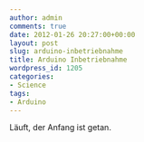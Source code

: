 ```yaml
---
author: admin
comments: true
date: 2012-01-26 20:27:00+00:00
layout: post
slug: arduino-inbetriebnahme
title: Arduino Inbetriebnahme
wordpress_id: 1205
categories:
- Science
tags:
- Arduino
---
```


<p>Läuft, der Anfang ist getan.</p> <div style="padding-bottom: 0px; margin: 0px; padding-left: 0px; padding-right: 0px; display: inline; float: none; padding-top: 0px" id="scid:5737277B-5D6D-4f48-ABFC-DD9C333F4C5D:38e96524-3066-4e9c-8193-4f4cd204b33d" class="wlWriterEditableSmartContent"><div><object width="529" height="297"><param name="movie" value="http://www.youtube.com/v/ABPhPnQlpyg?hl=en&amp;hd=1"></param><embed src="http://www.youtube.com/v/ABPhPnQlpyg?hl=en&amp;hd=1" type="application/x-shockwave-flash" width="529" height="297"></embed></object></div></div>
